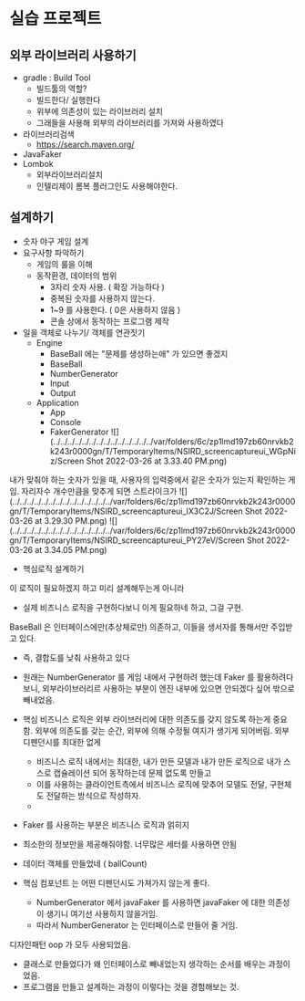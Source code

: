 # 실습 프로젝트

## 외부 라이브러리 사용하기
- gradle : Build Tool
  - 빌드툴의 역할? 
  - 빌드한다/ 실행한다 
  - 위부에 의존성이 있는 라이브러리 설치
  - 그래들을 사용해 외부의 라이브러리를 가져와 사용하였다 
- 라이브러리검색
  - https://search.maven.org/
- JavaFaker
- Lombok
  - 외부라이브러리설치
  - 인텔리제이 롬복 플러그인도 사용해야한다.
## 설계하기


- 숫자 야구 게임 설계
- 요구사항 파악하기
  - 게임의 룰을 이해
  - 동작환경, 데이터의 범위
    - 3자리 숫자 사용. ( 확장 가능하다 )
    - 중복된 숫자를 사용하지 않는다. 
    - 1~9 를 사용한다. ( 0은 사용하지 않음 )
    - 콘솔 상에서 동작하는 프로그램 제작
- 일을 객체로 나누기/ 객체를 연관짓기
  - Engine
    - BaseBall 에는 "문제를 생성하는애" 가 있으면 좋겠지 
    - BaseBall
    - NumberGenerator
    - Input
    - Output
  - Application
    - App
    - Console
    - FakerGenerator
![](../../../../../../../../../../../../../../var/folders/6c/zp1lmd197zb60nrvkb2k243r0000gn/T/TemporaryItems/NSIRD_screencaptureui_WGpNiz/Screen Shot 2022-03-26 at 3.33.40 PM.png)

내가 맞춰야 하는 숫자가 있을 때, 사용자의 입력중에서 같은 숫자가 있는지 확인하는 게임. 
자리자수 개수만큼을 맞추게 되면 스트라이크가 
![](../../../../../../../../../../../../../../var/folders/6c/zp1lmd197zb60nrvkb2k243r0000gn/T/TemporaryItems/NSIRD_screencaptureui_lX3C2J/Screen Shot 2022-03-26 at 3.29.30 PM.png)
![](../../../../../../../../../../../../../../var/folders/6c/zp1lmd197zb60nrvkb2k243r0000gn/T/TemporaryItems/NSIRD_screencaptureui_PY27eV/Screen Shot 2022-03-26 at 3.34.05 PM.png)
- 핵심로직 설계하기 


이 로직이 필요하겠지 하고 미리 설계해두는게 아니라 
- 실제 비즈니스 로직을 구현하다보니 이게 필요하네 하고, 그걸 구현.



BaseBall 은 인터페이스에만(추상체로만) 의존하고, 이들을 생서자를 통해서만 주입받고 있다. 
- 즉, 결합도를 낮춰 사용하고 있다 
- 원래는 NumberGenerator 를 게임 내에서 구현하려 했는데 Faker 를 활용하려다보니, 외부라이브러리르 사용하는 부분이 엔진 내부에 있으면 안되겠다 싶어 밖으로 빼내었음.
- 핵심 비즈니스 로직은 외부 라이브러리에 대한 의존도를 갖지 않도록 하는게 중요함. 외부에 의존도를 갖는 순간, 외부에 의해 수정될 여지가 생기게 되어버림. 외부 디펜던시를 최대한 없게 
  - 비즈니스 로직 내에서는 최대한, 내가 만든 모델과 내가 만든 로직으로 내가 스스로 캡슐레이션 되어 동작하는데 문제 없도록 만들고
  - 이를 사용하는 클라이언트측에서 비즈니스 로직에 맞추어 모델도 전달, 구현체도 전달하는 방식으로 작성하자. 
  - 
- Faker 를 사용하는 부분은 비즈니스 로직과 얽히지 


- 최소한의 정보만을 제공해줘야함. 너무많은 세터를 사용하면 안됨
- 데이터 객체를 만들었네 ( ballCount)
- 핵심 컴포넌트 는 어떤 디펜던시도 가져가지 않는게 좋다.  
  - NumberGenerator 에서 javaFaker 를 사용하면 javaFaker 에 대한 의존성이 생기니 여기선 사용하지 않을거임.
  - 따라서 NumberGenerator 는 인터페이스로 만들어 줄 거임.


디자인패턴 oop 가 모두 사용되었음. 
- 클래스로 만들었다가 왜 인터페이스로 빼내었는지 생각하는 순서를 배우는 과정이었음.
- 프로그램을 만들고 설계하는 과정이 이렇다는 것을 경험해보는 것.